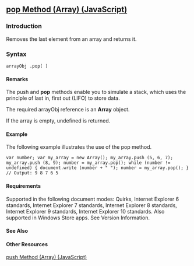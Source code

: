 ## [pop Method (Array) (JavaScript)](pop-Method__Array.html)

### Introduction 

 Removes the last element from an array and returns it.

### Syntax 

```
arrayObj .pop( )
```

#### Remarks 

<div id="languageReferenceRemarksSection" class="section" name="collapseableSection" style="">
  <p xmlns:util="util">
    The push and <b>pop</b> methods enable you to simulate a stack, which uses the principle of last in, first out (LIFO) to store data.
  </p>
  <p xmlns:util="util">
    The required <span class="parameter" sdata="paramReference">arrayObj</span> reference is an <b>Array</b> object.
  </p>
  <p xmlns:util="util">
    If the array is empty, <span sdata="langKeyword" value="undefined"><span class="keyword">undefined</span></span> is returned.
  </p>
</div>

#### Example 

<p xmlns:util="util">
  The following example illustrates the use of the <span sdata="langKeyword" value="pop"><span class="keyword">pop</span></span> method.
</p>

```
var number; var my_array = new Array(); my_array.push (5, 6, 7); my_array.push (8, 9); number = my_array.pop(); while (number != undefined) { document.write (number + " "); number = my_array.pop(); }
// Output: 9 8 7 6 5
```

#### Requirements 

<div id="requirementsTitleSection" class="section" name="collapseableSection" style="">
  <p xmlns:util="util"></p>
  <p>
    Supported in the following document modes: Quirks, Internet Explorer 6 standards, Internet Explorer 7 standards, Internet Explorer 8 standards, Internet Explorer 9 standards, Internet Explorer 10
    standards. Also supported in Windows Store apps. See Version Information.
  </p>
</div>

#### See Also 

<div id="seeAlsoSection" class="section" name="collapseableSection" style="">
  <h4 class="subHeading">
    Other Resources
  </h4>
  <div class="seeAlsoStyle">
    <span sdata="link" xmlns:util="util"><a href="fa6e5799-dabe-4b3d-bd1f-0afc68c77134.htm">push Method (Array) (JavaScript)</a></span>
  </div>
</div>

